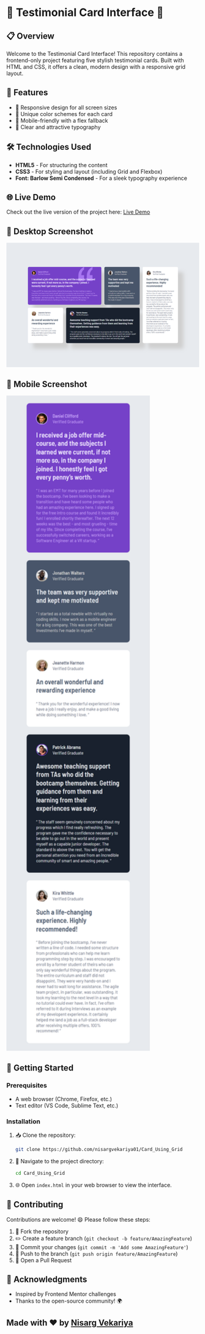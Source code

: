 # 🎉 Testimonial Card Interface 🎉

## 📋 Overview
Welcome to the Testimonial Card Interface! This repository contains a frontend-only project featuring five stylish testimonial cards. Built with HTML and CSS, it offers a clean, modern design with a responsive grid layout.

## 🚀 Features
- 🌟 Responsive design for all screen sizes
- 🎨 Unique color schemes for each card
- 📱 Mobile-friendly with a flex fallback
- 🎯 Clear and attractive typography

## 🛠️ Technologies Used
- **HTML5** - For structuring the content
- **CSS3** - For styling and layout (including Grid and Flexbox)
- **Font: Barlow Semi Condensed** - For a sleek typography experience

## 🌐 Live Demo
Check out the live version of the project here: [Live Demo](https://card-using-grid-nisarg07.netlify.app/)

## 📸 Desktop Screenshot
<img src="preview_desktop.png" alt="Desktop Testimonial Cards" width=750px>

## 📱 Mobile Screenshot
<img src="preview_mobile.png" alt="Mobile Testimonial Cards" width=375px>

## 🔧 Getting Started
### Prerequisites
- A web browser (Chrome, Firefox, etc.)
- Text editor (VS Code, Sublime Text, etc.)

### Installation
1. 📥 Clone the repository:
   ```bash
   git clone https://github.com/nisargvekariya01/Card_Using_Grid
   ```
2. 📂 Navigate to the project directory:
   ```bash
   cd Card_Using_Grid
   ```
3. 🌐 Open `index.html` in your web browser to view the interface.

## 🤝 Contributing
Contributions are welcome! 😄 Please follow these steps:
1. 🍴 Fork the repository
2. ✏️ Create a feature branch (`git checkout -b feature/AmazingFeature`)
3. 🎉 Commit your changes (`git commit -m 'Add some AmazingFeature'`)
4. 🚀 Push to the branch (`git push origin feature/AmazingFeature`)
5. 📮 Open a Pull Request

## 🙌 Acknowledgments
- Inspired by Frontend Mentor challenges
- Thanks to the open-source community! 🌍

## Made with ❤️ by [Nisarg Vekariya](https://github.com/nisargvekariya01)
